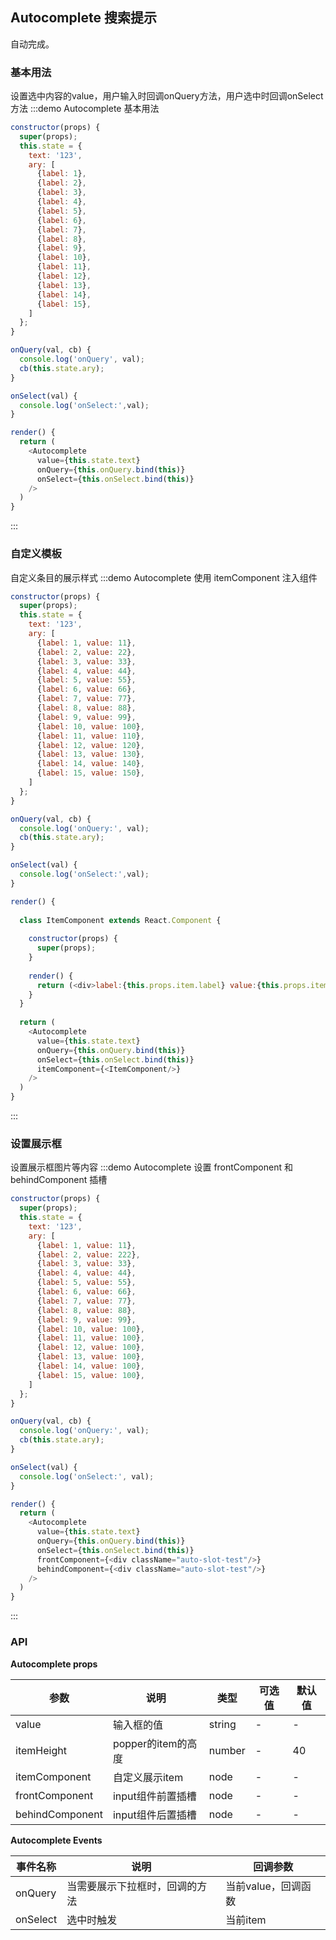 ## Autocomplete 搜索提示

自动完成。


### 基本用法
设置选中内容的value，用户输入时回调onQuery方法，用户选中时回调onSelect方法
:::demo Autocomplete 基本用法
```js
constructor(props) {
  super(props);
  this.state = {
    text: '123',
    ary: [
      {label: 1},
      {label: 2},
      {label: 3},
      {label: 4},
      {label: 5},
      {label: 6},
      {label: 7},
      {label: 8},
      {label: 9},
      {label: 10},
      {label: 11},
      {label: 12},
      {label: 13},
      {label: 14},
      {label: 15},
    ]
  };
}

onQuery(val, cb) {
  console.log('onQuery', val);
  cb(this.state.ary);
}

onSelect(val) {
  console.log('onSelect:',val);
}

render() {
  return (
    <Autocomplete 
      value={this.state.text} 
      onQuery={this.onQuery.bind(this)} 
      onSelect={this.onSelect.bind(this)}
    />
  )
}
```
:::


### 自定义模板
自定义条目的展示样式
:::demo Autocomplete 使用 itemComponent 注入组件
```js
constructor(props) {
  super(props);
  this.state = {
    text: '123',
    ary: [
      {label: 1, value: 11},
      {label: 2, value: 22},
      {label: 3, value: 33},
      {label: 4, value: 44},
      {label: 5, value: 55},
      {label: 6, value: 66},
      {label: 7, value: 77},
      {label: 8, value: 88},
      {label: 9, value: 99},
      {label: 10, value: 100},
      {label: 11, value: 110},
      {label: 12, value: 120},
      {label: 13, value: 130},
      {label: 14, value: 140},
      {label: 15, value: 150},
    ]
  };
}

onQuery(val, cb) {
  console.log('onQuery:', val);
  cb(this.state.ary);
}

onSelect(val) {
  console.log('onSelect:',val);
}

render() {
  
  class ItemComponent extends React.Component {
    
    constructor(props) {
      super(props);
    }
    
    render() {
      return (<div>label:{this.props.item.label} value:{this.props.item.value}</div>);
    }
  }
  
  return (
    <Autocomplete 
      value={this.state.text} 
      onQuery={this.onQuery.bind(this)} 
      onSelect={this.onSelect.bind(this)} 
      itemComponent={<ItemComponent/>}
    />
  )
}
```
:::


### 设置展示框
设置展示框图片等内容
:::demo Autocomplete 设置 frontComponent 和 behindComponent 插槽
```js
constructor(props) {
  super(props);
  this.state = {
    text: '123',
    ary: [
      {label: 1, value: 11},
      {label: 2, value: 222},
      {label: 3, value: 33},
      {label: 4, value: 44},
      {label: 5, value: 55},
      {label: 6, value: 66},
      {label: 7, value: 77},
      {label: 8, value: 88},
      {label: 9, value: 99},
      {label: 10, value: 100},
      {label: 11, value: 100},
      {label: 12, value: 100},
      {label: 13, value: 100},
      {label: 14, value: 100},
      {label: 15, value: 100},
    ]
  };
}

onQuery(val, cb) {
  console.log('onQuery:', val);
  cb(this.state.ary);
}

onSelect(val) {
  console.log('onSelect:', val);
}

render() {
  return (
    <Autocomplete 
      value={this.state.text} 
      onQuery={this.onQuery.bind(this)} 
      onSelect={this.onSelect.bind(this)}
      frontComponent={<div className="auto-slot-test"/>}
      behindComponent={<div className="auto-slot-test"/>}
    />
  )
}
```
:::


### API

**Autocomplete props**

| 参数      | 说明          | 类型      | 可选值                           | 默认值  |
|---------- |-------------- |---------- |--------------------------------  |-------- |
| value | 输入框的值 | string | - | - |
| itemHeight | popper的item的高度 | number | - | 40 |
| itemComponent | 自定义展示item | node | - | - |
| frontComponent | input组件前置插槽 | node | - | - |
| behindComponent | input组件后置插槽 | node | - | - |

**Autocomplete Events**

| 事件名称 | 说明 | 回调参数 |
|---------- |-------- |---------- |
| onQuery | 当需要展示下拉框时，回调的方法 | 当前value，回调函数 |
| onSelect | 选中时触发 | 当前item |

